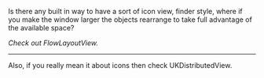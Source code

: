 Is there any built in way to have a sort of icon view, finder style, where if you make the window larger the objects rearrange to take full advantage of the available space?

*Check out FlowLayoutView.*

----

Also, if you really mean it about icons then check UKDistributedView.
